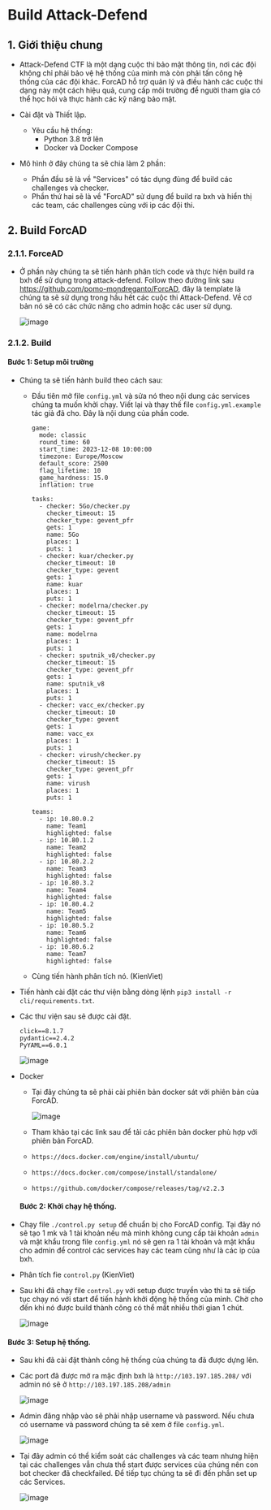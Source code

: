 # Build Attack-Defend


## 1. Giới thiệu chung

- Attack-Defend CTF là một dạng cuộc thi bảo mật thông tin, nơi các đội không chỉ phải bảo vệ hệ thống của mình mà còn phải tấn công hệ thống của các đội khác. ForcAD hỗ trợ quản lý và điều hành các cuộc thi dạng này một cách hiệu quả, cung cấp môi trường để người tham gia có thể học hỏi và thực hành các kỹ năng bảo mật.

- Cài đặt và Thiết lập.
  - Yêu cầu hệ thống:
    - Python 3.8 trở lên
    - Docker và Docker Compose 

- Mô hình ở đây chúng ta sẽ chia làm 2 phần:
  - Phần đầu sẽ là về "Services" có tác dụng đùng để build các challenges và checker.
  - Phần thứ hai sẽ là về "ForcAD" sử dụng để build ra bxh và hiển thị các team, các challenges cùng với ip các đội thi.
 
## 2. Build ForcAD

### 2.1.1. ForceAD
- Ở phần này chúng ta sẽ tiến hành phân tích code và thực hiện build ra bxh để sử dụng trong attack-defend. Follow theo đường link sau https://github.com/pomo-mondreganto/ForcAD, đây là template là chúng ta sẽ sử dụng trong hầu hết các cuộc thi Attack-Defend. Về cơ bản nó sẽ có các chức năng cho admin hoặc các user sử dụng.

  ![image](https://github.com/H4lst0n/ADCTF/assets/91616280/4edd58b7-3abc-4d82-8dbf-fa4b18519644)

### 2.1.2. Build
#### Bước 1: Setup môi trường
- Chúng ta sẽ tiến hành build theo cách sau:
  - Đầu tiên mở file `config.yml` và sửa nó theo nội dung các services chúng ta muốn khởi chạy. Viết lại và thay thế file `config.yml.example` tác giả đã cho. Đây là nội dung của phần code.
    
    ```
    game:
      mode: classic
      round_time: 60
      start_time: 2023-12-08 10:00:00
      timezone: Europe/Moscow
      default_score: 2500
      flag_lifetime: 10
      game_hardness: 15.0
      inflation: true
    
    tasks:
      - checker: 5Go/checker.py
        checker_timeout: 15
        checker_type: gevent_pfr
        gets: 1
        name: 5Go
        places: 1
        puts: 1
      - checker: kuar/checker.py
        checker_timeout: 10
        checker_type: gevent
        gets: 1
        name: kuar
        places: 1
        puts: 1
      - checker: modelrna/checker.py
        checker_timeout: 15
        checker_type: gevent_pfr
        gets: 1
        name: modelrna
        places: 1
        puts: 1
      - checker: sputnik_v8/checker.py
        checker_timeout: 15
        checker_type: gevent_pfr
        gets: 1
        name: sputnik_v8
        places: 1
        puts: 1
      - checker: vacc_ex/checker.py
        checker_timeout: 10
        checker_type: gevent
        gets: 1
        name: vacc_ex
        places: 1
        puts: 1
      - checker: virush/checker.py
        checker_timeout: 15
        checker_type: gevent_pfr
        gets: 1
        name: virush
        places: 1
        puts: 1
    
    teams:
      - ip: 10.80.0.2
        name: Team1
        highlighted: false
      - ip: 10.80.1.2
        name: Team2
        highlighted: false
      - ip: 10.80.2.2
        name: Team3
        highlighted: false
      - ip: 10.80.3.2
        name: Team4
        highlighted: false
      - ip: 10.80.4.2
        name: Team5
        highlighted: false
      - ip: 10.80.5.2
        name: Team6
        highlighted: false
      - ip: 10.80.6.2
        name: Team7
        highlighted: false
    ```
    
  - Cùng tiến hành phân tích nó. 
(KienViet)

- Tiến hành cài đặt các thư viện bằng dòng lệnh  `pip3 install -r cli/requirements.txt`.
- Các thư viện sau sẽ được cài đặt.
  ```
  click==8.1.7
  pydantic==2.4.2
  PyYAML==6.0.1
  ```
  
    ![image](https://github.com/H4lst0n/ADCTF/assets/91616280/ffcdad3c-307f-4b83-82b9-5a03afb986d6)

- Docker
  - Tại đây chúng ta sẽ phải cài phiên bản docker sát với phiên bản của ForcAD.
    
      ![image](https://github.com/H4lst0n/ADCTF/assets/91616280/54007db5-9e93-4c3a-8919-0af6f3fb2fb0)
    
  - Tham khảo tại các link sau để tải các phiên bản docker phù hợp với phiên bản ForcAD.
  - `https://docs.docker.com/engine/install/ubuntu/`
  - `https://docs.docker.com/compose/install/standalone/` 
  - `https://github.com/docker/compose/releases/tag/v2.2.3`
    
  #### Bước 2: Khởi chạy hệ thống.
- Chạy file `./control.py setup` để chuẩn bị cho ForcAD config. Tại đây nó sẽ tạo 1 mk và 1 tài khoản nếu mà mình không cung cấp tài khoản `admin` và mật khẩu trong file `config.yml` nó sẽ gen ra 1 tài khoản và mật khẩu cho admin để control các services hay các team cũng như là các ip của bxh.
- Phân tích fie `control.py`
  (KienViet)

- Sau khi đã chạy file `control.py` với setup được truyền vào thì ta sẽ tiếp tục chạy nó với start để tiến hành khởi động hệ thống của mình. Chờ cho đến khi nó được build thành công có thể mất nhiều thời gian 1 chút.
  
    ![image](https://github.com/H4lst0n/ADCTF/assets/91616280/061922e0-5bdd-4775-a050-035464bd846e)

#### Bước 3: Setup hệ thống.
- Sau khi đã cài đặt thành công hệ thống của chúng ta đã được dựng lên.
- Các port đã được mở ra mặc định bxh là `http://103.197.185.208/` với admin nó sẽ ở `http://103.197.185.208/admin`
  
    ![image](https://github.com/H4lst0n/ADCTF/assets/91616280/66f0547b-495b-464e-aa84-7de8475a7894)

- Admin đăng nhập vào sẽ phải nhập username và password. Nếu chưa có username và password chúng ta sẽ xem ở file `config.yml`.

    ![image](https://github.com/H4lst0n/ADCTF/assets/91616280/14973006-dc37-4860-819a-0e4b91e5bc14)

- Tại đây admin có thể kiểm soát các challenges và các team nhưng hiện tại các challenges vẫn chưa thể start được services của chúng nên con bot checker đã checkfailed. Để tiếp tục chúng ta sẽ đi đến phần set up các Services.
    
    ![image](https://github.com/H4lst0n/ADCTF/assets/91616280/e72f2acb-995b-4e71-8df1-de13a148ba0b)
  

  


